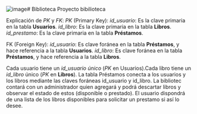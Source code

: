 ![image](https://github.com/user-attachments/assets/b2abeba8-d53a-406d-9bc8-2e861fcf1356)# Biblioteca
Proyecto bibilioteca

Explicación de _PK_ y _FK_:
_PK_ (Primary Key):
*id_usuario*: Es la clave primaria en la tabla **Usuarios**.
*id_libro*: Es la clave primaria en la tabla **Libros**.
*id_prestamo*: Es la clave primaria en la tabla **Préstamos**.

FK (Foreign Key):
*id_usuario*: Es clave foránea en la tabla **Préstamos**, y hace referencia a la tabla **Usuarios**.
*id_libro*: Es clave foránea en la tabla **Préstamos**, y hace referencia a la tabla **Libros**.

Cada usuario tiene un *id_usuario único* (_PK_ en Usuarios).Cada libro tiene un *id_libro* único (_PK_ en **Libros**). La tabla Préstamos conecta a los usuarios y los libros mediante las claves foráneas id_usuario y id_libro. La bibliotec contará con un administrador quien agregará y podrá descartar libros y observar el estado de estos (disponible o prestado). El usuario dispondrá de una lista de los libros disponibles para solicitar un prestamo si así lo desee.

